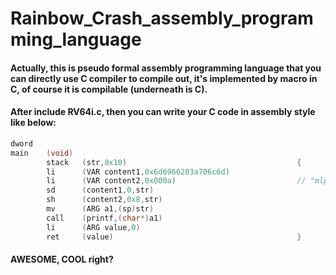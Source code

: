 # Rainbow_Crash_assembly_programming_language
#### Actually, this is pseudo formal assembly programming language that you can directly use C compiler to compile out, it's implemented by macro in C, of course it is compilable (underneath is C).
#### After include RV64i.c, then you can write your C code in assembly style like below:

```c
dword
main    (void)
        stack   (str,0x10)                                      {
        li      (VAR content1,0x6d6966203a706c6d)
        li      (VAR content2,0x000a)                           // "mlp: fim\n"
        sd      (content1,0,str)
        sh      (content2,0x8,str)
        mv      (ARG a1,(sp)str)
        call    (printf,(char*)a1)
        li      (ARG value,0)
        ret     (value)                                         }
```
#### AWESOME, COOL right?
